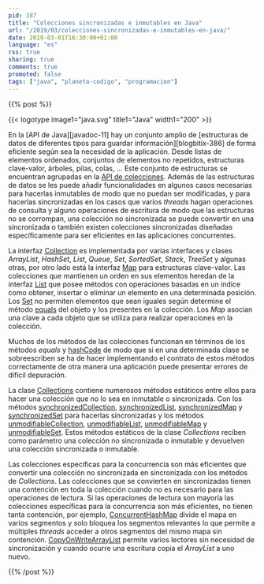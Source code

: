 ```yaml
---
pid: 387
title: "Colecciones sincronizadas e inmutables en Java"
url: "/2019/03/colecciones-sincronizadas-e-inmutables-en-java/"
date: 2019-03-01T16:30:00+01:00
language: "es"
rss: true
sharing: true
comments: true
promoted: false
tags: ["java", "planeta-codigo", "programacion"]
---
```


{{% post %}}

{{< logotype image1="java.svg" title1="Java" width1="200" >}}

En la [API de Java][javadoc-11] hay un conjunto amplio de [estructuras de datos de diferentes tipos para guardar información][blogbitix-386] de forma eficiente según sea la necesidad de la aplicación. Desde listas de elementos ordenados, conjuntos de elementos no repetidos, estructuras clave-valor, árboles, pilas, colas, ... Este conjunto de estructuras se encuentran agrupadas en la [API de colecciones](https://docs.oracle.com/en/java/javase/11/docs/api/java.base/java/util/Collections.html). Además de las estructuras de datos se les puede añadir funcionalidades en algunos casos necesarias para hacerlas inmutables de modo que no puedan ser modificadas, y para hacerlas sincronizadas en los casos que varios _threads_ hagan operaciones de consulta y alguno operaciones de escritura de modo que las estructuras no se corrompan, una colección no sincronizada se puede convertir en una sincronizada o también existen colecciones sincronizadas diseñadas específicamente para ser eficientes en las aplicaciones concurrentes.

La interfaz [Collection](https://docs.oracle.com/en/java/javase/11/docs/api/java.base/java/util/Collection.html) es implementada por varias interfaces y clases _ArrayList_, _HashSet_, _List_, _Queue_, _Set_, _SortedSet_, _Stack_, _TreeSet_ y algunas otras, por otro lado está la interfaz [Map](https://docs.oracle.com/en/java/javase/11/docs/api/java.base/java/util/Map.html) para estructuras clave-valor. Las colecciones que mantienen un orden en sus elementos heredan de la interfaz [List](https://docs.oracle.com/en/java/javase/11/docs/api/java.base/java/util/List.html) que posee métodos con operaciones basadas en un índice como obtener, insertar o eliminar un elemento en una determinada posición. Los [Set](https://docs.oracle.com/en/java/javase/11/docs/api/java.base/java/util/Set.html) no permiten elementos que sean iguales según determine el método [equals](https://docs.oracle.com/en/java/javase/11/docs/api/java.base/java/lang/Object.html#equals(java.lang.Object)) del objeto y los presentes en la colección. Los _Map_ asocian una clave a cada objeto que se utiliza para realizar operaciones en la colección.

Muchos de los métodos de las colecciones funcionan en términos de los métodos _equals_ y [hashCode](https://docs.oracle.com/en/java/javase/11/docs/api/java.base/java/lang/Object.html#hashCode()) de modo que si en una determinada clase se sobreescriben se ha de hacer implementando el contrato de estos métodos correctamente de otra manera una aplicación puede presentar errores de difícil depuración.

La clase [Collections](https://docs.oracle.com/en/java/javase/11/docs/api/java.base/java/util/Collections.html) contiene numerosos métodos estáticos entre ellos para hacer una colección que no lo sea en inmutable o sincronizada. Con los métodos [synchronizedCollection](https://docs.oracle.com/en/java/javase/11/docs/api/java.base/java/util/Collections.html#synchronizedCollection(java.util.Collection)), [synchronizedList](https://docs.oracle.com/en/java/javase/11/docs/api/java.base/java/util/Collections.html#synchronizedList(java.util.List)), [synchronizedMap](https://docs.oracle.com/en/java/javase/11/docs/api/java.base/java/util/Collections.html#synchronizedMap(java.util.Map)) y [synchronizedSet](https://docs.oracle.com/en/java/javase/11/docs/api/java.base/java/util/Collections.html#synchronizedSet(java.util.Set)) para hacerlas sincronizadas y los métodos [unmodifiableCollection](https://docs.oracle.com/en/java/javase/11/docs/api/java.base/java/util/Collections.html#unmodifiableCollection(java.util.Collection)), [unmodifiableList](https://docs.oracle.com/en/java/javase/11/docs/api/java.base/java/util/Collections.html#unmodifiableList(java.util.List)), [unmodifiableMap](https://docs.oracle.com/en/java/javase/11/docs/api/java.base/java/util/Collections.html#unmodifiableMap(java.util.Map)) y [unmodifiableSet](https://docs.oracle.com/en/java/javase/11/docs/api/java.base/java/util/Collections.html#unmodifiableSet(java.util.Set)). Estos métodos estáticos de la clase _Collections_ reciben como parámetro una colección no sincronizada o inmutable y devuelven una colección sincronizada o inmutable.

Las colecciones específicas para la concurrencia son más eficientes que convertir una colección no sincronizada en sincronizada con los métodos de _Collections_. Las colecciones que se convierten en sincronizadas tienen una contención en toda la colección cuando no es necesario para las operaciones de lectura. Si las operaciones de lectura son mayoría las colecciones específicas para la concurrencia son más eficientes, no tienen tanta contención, por ejemplo, [ConcurrentHashMap](https://docs.oracle.com/en/java/javase/11/docs/api/java.base/java/util/concurrent/ConcurrentHashMap.html) divide el mapa en varios segmentos y solo bloquea los segmentos relevantes lo que permite a múltiples _threads_ acceder a otros segmentos del mismo mapa sin contención. [CopyOnWriteArrayList](https://docs.oracle.com/en/java/javase/11/docs/api/java.base/java/util/concurrent/CopyOnWriteArrayList.html) permite varios lectores sin necesidad de sincronización y cuando ocurre una escritura copia el _ArrayList_ a uno nuevo.

{{% /post %}}
